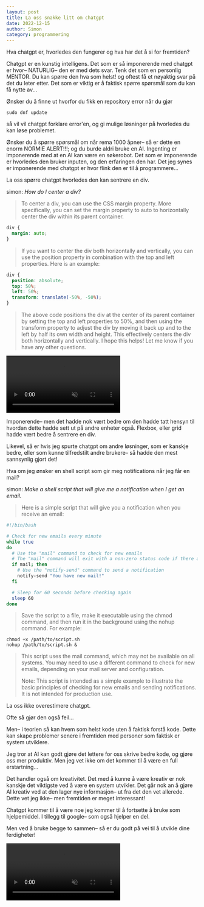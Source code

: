 ```yaml
---
layout: post
title: La oss snakke litt om chatgpt
date: 2022-12-15
author: Simon
category: programmering
---
```

Hva chatgpt er, hvorledes den fungerer og hva har det å si for fremtiden?

Chatgpt er en kunstig intelligens. Det som er så imponerende med chatgpt er hvor– NATURLIG– den er med dets svar. Tenk det som en personlig MENTOR. Du kan spørre den hva som helst! og oftest få et nøyaktig svar på det du leter etter. Det som er viktig er å faktisk spørre spørsmål som du kan få nytte av...

Ønsker du å finne ut hvorfor du fikk en repository error når du gjør 

```shell
sudo dnf update 
```

så vil vil chatgpt forklare error'en, og gi mulige løsninger på hvorledes du kan løse problemet.

Ønsker du å spørre spørsmål om når rema 1000 åpner– så er dette en enorm NORMIE ALERT!!!; og du burde aldri bruke en AI. Ingenting er imponerende med at en AI kan være en søkerobot. Det som er imponerende er hvorledes den bruker inputen, og den erfaringen den har. Det jeg synes er imponerende med chatgpt er hvor flink den er til å programmere...

La oss spørre chatgpt hvorledes den kan sentrere en div.

simon: _How do I center a div?_


> To center a div, you can use the CSS margin property. More specifically, you can set the margin property to auto to horizontally center the div within its parent container. 

```css
div {
  margin: auto;
}
```

> If you want to center the div both horizontally and vertically, you can use the position property in combination with the top and left properties. Here is an example:

```css
div {
  position: absolute;
  top: 50%;
  left: 50%;
  transform: translate(-50%, -50%);
}
```

> The above code positions the div at the center of its parent container by setting the top and left properties to 50%, and then using the transform property to adjust the div by moving it back up and to the left by half its own width and height. This effectively centers the div both horizontally and vertically. I hope this helps! Let me know if you have any other questions.

<div class="video-container">
  <video autoplay loop muted>
    <source src="/assets/images/webm/impressivebateman.webm" type="video/webm">
    Your browser does not support the video tag.
  </video>
</div>

Imponerende– men det hadde nok vært bedre om den hadde tatt hensyn til hvordan dette hadde sett ut på andre enheter også. Flexbox, eller grid hadde vært bedre å sentrere en div. 

Likevel, så er hvis jeg spurte chatgpt om andre løsninger, som er kanskje bedre, eller som kunne tilfredstilt andre brukere– så hadde den mest sannsynlig gjort det!

Hva om jeg ønsker en shell script som gir meg notifications når jeg får en mail?

simon: _Make a shell script that will give me a notification when I get an email._

> Here is a simple script that will give you a notification when you receive an email:

```bash
#!/bin/bash

# Check for new emails every minute
while true
do
  # Use the "mail" command to check for new emails
  # The "mail" command will exit with a non-zero status code if there are no new emails
  if mail; then
    # Use the "notify-send" command to send a notification
    notify-send "You have new mail!"
  fi

  # Sleep for 60 seconds before checking again
  sleep 60
done
```

> Save the script to a file, make it executable using the chmod command, and then run it in the background using the nohup command. For example:

```shell
chmod +x /path/to/script.sh
nohup /path/to/script.sh &
```

> This script uses the mail command, which may not be available on all systems. You may need to use a different command to check for new emails, depending on your mail server and configuration.
>
> Note: This script is intended as a simple example to illustrate the basic principles of checking for new emails and sending notifications. It is not intended for production use.

La oss ikke overestimere chatgpt. 

Ofte så gjør den også feil...

Men– i teorien så kan hvem som helst kode uten å faktisk forstå kode. Dette kan skape problemer senere i fremtiden med personer som faktisk er system utviklere.

Jeg tror at AI kan godt gjøre det lettere for oss skrive bedre kode, og gjøre oss mer produktiv. Men jeg vet ikke om det kommer til å være en full erstartning...

Det handler også om kreativitet. Det med å kunne å være kreativ er nok kanskje det viktigste ved å være en system utvikler. Det går nok an å gjøre AI kreativ ved at den lager nye informasjon– ut fra det den vet allerede. Dette vet jeg ikke– men fremtiden er meget interessant!

Chatgpt kommer til å være noe jeg kommer til å fortsette å bruke som hjelpemiddel. I tillegg til google– som også hjelper en del.

Men ved å bruke begge to sammen– så er du godt på vei til å utvikle dine ferdigheter!

<div class="video-container">
  <video autoplay loop muted>
    <source src="/assets/images/webm/dancingbateman.webm" type="video/webm">
    Your browser does not support the video tag.
  </video>
</div>
